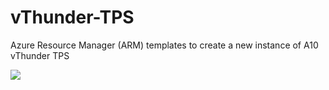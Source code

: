 # vThunder-TPS
Azure Resource Manager (ARM) templates to create a new instance of A10 vThunder TPS

<a href="https://portal.azure.com/#create/Microsoft.Template/uri/https%3A%2F%2Fraw.githubusercontent.com%2FAzure%2Fazure-quickstart-templates%2Fmaster%2F101-vm-customdata%2Fazuredeploy.json" target="_blank">
    <img src="http://azuredeploy.net/deploybutton.png"/>
</a>
